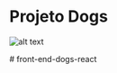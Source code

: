 # Projeto Dogs

![alt text](https://github-production-user-asset-6210df.s3.amazonaws.com/76752409/420704301-04673ae6-06b9-4b5e-b75b-030c92457311.png)

 #   f r o n t - e n d - d o g s - r e a c t 
 
 
